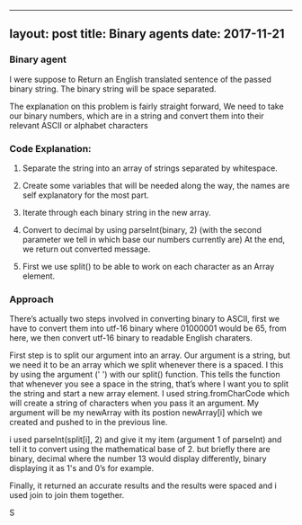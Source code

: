 
---
layout: post
title: Binary agents
date: 2017-11-21
---

### Binary agent

I were suppose to Return an English translated sentence of the passed binary string.  The binary string will be space separated.

The explanation on this problem is fairly straight forward, We need to take our binary numbers, which are in a string and convert them into their relevant ASCII or alphabet characters


### Code Explanation:

1. Separate the string into an array of strings separated by whitespace.

2. Create some variables that will be needed along the way, the names are self explanatory for the most part.

3. Iterate through each binary string in the new array.

4. Convert to decimal by using parseInt(binary, 2) (with the second parameter we tell in which base our numbers currently are)
    At the end, we return out converted message.

5. First we use split() to be able to work on each character as an Array element.

### Approach

There’s actually two steps involved in converting binary to ASCII, first we have to convert them into utf-16 binary where 01000001 would be 65, from here, we then convert utf-16 binary to readable English charaters.

First step is to split our argument into an array. Our argument is a string, but we need it to be an array which we split whenever there is a spaced. I this by using the argument (' ') with our split() function. This tells the function that whenever you see a space in the string, that’s where I want you to split the string and start a new array element. I used string.fromCharCode which will create a string of characters when you pass it an argument. My argument will be my  newArray with its postion newArray[i] which we created and pushed to in the previous line.

i  used parseInt(split[i], 2)  and give it my item (argument 1 of parseInt) and tell it to convert using the mathematical base of 2.  but briefly there are binary, decimal where the number 13 would display differently, binary displaying it as 1's and 0’s for example. 

Finally, it returned an accurate results and the results were spaced and i used join to join them together.






S

